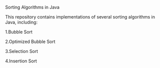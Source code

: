 Sorting Algorithms in Java

This repository contains implementations of several sorting algorithms in Java, including:

1.Bubble Sort

2.Optimized Bubble Sort

3.Selection Sort

4.Insertion Sort
